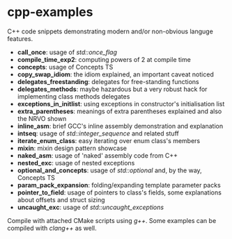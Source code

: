 # cpp-examples
C++ code snippets demonstrating modern and/or non-obvious languge features.

* **call_once**: usage of *std::once_flag*
* **compile_time_exp2**: computing powers of 2 at compile time
* **concepts**: usage of Concepts TS
* **copy_swap_idiom**: the idiom explained, an important caveat noticed
* **delegates_freestanding**: delegates for free-standing functions
* **delegates_methods**: maybe hazardous but a very robust hack for implementing class methods delegates
* **exceptions_in_initlist**: using exceptions in constructor's initialisation list
* **extra_parentheses**: meanings of extra parentheses explained and also the NRVO shown
* **inline_asm**: brief GCC's inline assembly demonstration and explanation
* **intseq**: usage of *std::integer_sequence* and related stuff
* **iterate_enum_class**: easy iterating over enum class's members
* **mixin**: mixin design pattern showcase
* **naked_asm**: usage of 'naked' assembly code from C++
* **nested_exc**: usage of nested exceptions
* **optional_and_concepts**: usage of *std::optional* and, by the way, Concepts TS
* **param_pack_expansion**: folding/expanding template parameter packs
* **pointer_to_field**: usage of pointers to class's fields, some explanations about offsets and struct sizing
* **uncaught_exc**: usage of *std::uncaught_exceptions*

Compile with attached CMake scripts using *g++*. Some examples can be compiled with *clang++* as well.

